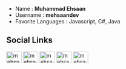 - Name : **Muhammad Ehsaan**
- Username : **mehsaandev**
- Favorite Languages : Javascript, C#, Java

## Social Links
<a href="https://dev.to/mehsaandev" target="blank"><img align="center" src="https://cdn.jsdelivr.net/npm/simple-icons@3.0.1/icons/dev-dot-to.svg" alt="mehsaandev" height="30" width="40" /></a>
<a href="https://twitter.com/mehsaandev" target="blank"><img align="center" src="https://raw.githubusercontent.com/rahuldkjain/github-profile-readme-generator/master/src/images/icons/Social/twitter.svg" alt="mehsaandev" height="30" width="40" /></a>
<a href="https://linkedin.com/in/mehsaandev" target="blank"><img align="center" src="https://raw.githubusercontent.com/rahuldkjain/github-profile-readme-generator/master/src/images/icons/Social/linked-in-alt.svg" alt="mehsaandev" height="30" width="40" /></a>
<a href="https://fb.com/mehsaandev" target="blank"><img align="center" src="https://raw.githubusercontent.com/rahuldkjain/github-profile-readme-generator/master/src/images/icons/Social/facebook.svg" alt="mehsaandev" height="30" width="40" /></a>
<a href="https://instagram.com/mehsaandev" target="blank"><img align="center" src="https://raw.githubusercontent.com/rahuldkjain/github-profile-readme-generator/master/src/images/icons/Social/instagram.svg" alt="mehsaandev" height="30" width="40" /></a>

